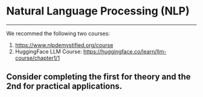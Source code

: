 # Natural Language Processing (NLP)



---

We recommed the following two courses:
1. https://www.nlpdemystified.org/course
2. HuggingFace LLM Course: https://huggingface.co/learn/llm-course/chapter1/1

Consider completing the first for theory and the 2nd for practical applications.
--- 
